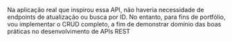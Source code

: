 Na aplicação real que inspirou essa API, não haveria necessidade de endpoints de atualização ou busca por ID. 
No entanto, para fins de portfólio, vou implementar o CRUD completo, a fim de demonstrar domínio das boas práticas no desenvolvimento de APIs REST
